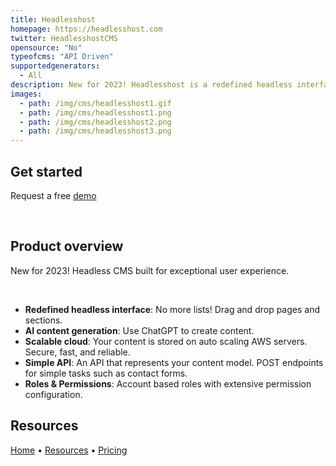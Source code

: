 ```yaml
---
title: Headlesshost
homepage: https://headlesshost.com
twitter: HeadlesshostCMS
opensource: "No"
typeofcms: "API Driven"
supportedgenerators:
  - All
description: New for 2023! Headlesshost is a redefined headless interface putting user experience as the top priority.
images:
  - path: /img/cms/headlesshost1.gif
  - path: /img/cms/headlesshost1.png
  - path: /img/cms/headlesshost2.png
  - path: /img/cms/headlesshost3.png
---
```


## Get started

Request a free [demo](https://headlesshost.com/contact)

<br />

## Product overview

New for 2023! Headless CMS built for exceptional user experience.

<br />

- **Redefined headless interface**: No more lists! Drag and drop pages and sections.<br />
- **AI content generation**: Use ChatGPT to create content.<br />
- **Scalable cloud**: Your content is stored on auto scaling AWS servers. Secure, fast, and reliable.<br />
- **Simple API**: An API that represents your content model. POST endpoints for simple tasks such as contact forms.<br />
- **Roles & Permissions**: Account based roles with extensive permission configuration.<br />

## Resources

[Home](https://headlesshost.com) • [Resources](https://headlesshost.com/resources) • [Pricing](https://headlesshost.com/pricing)
